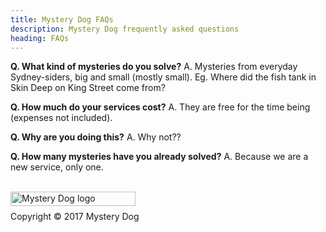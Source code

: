 ```yaml
---
title: Mystery Dog FAQs
description: Mystery Dog frequently asked questions
heading: FAQs
---
```


<p><strong>Q. What kind of mysteries do you solve?</strong>
A. Mysteries from everyday Sydney-siders, big and small (mostly small). Eg. Where did the fish tank in Skin Deep on King Street come from?</p>
<p><strong>Q. How much do your services cost?</strong>
A. They are free for the time being (expenses not included).</p>
<p><strong>Q. Why are you doing this?</strong>
A. Why not??</p>
<p><strong>Q. How many mysteries have you already solved?</strong>
A. Because we are a new service, only one.</p>

 <br>
    <a href="/index">
    <img src="https://cdn.shopify.com/s/files/1/2212/7751/files/MysteryDog_logo_web.png?4061547665473719697" alt="Mystery Dog logo" height="23" width="200" align=left></br>
    </a>
    <p>Copyright © 2017 Mystery Dog</p>

